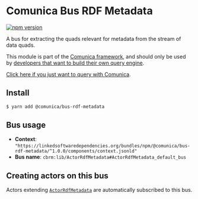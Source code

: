 # Comunica Bus RDF Metadata

[![npm version](https://badge.fury.io/js/%40comunica%2Fbus-rdf-metadata.svg)](https://www.npmjs.com/package/@comunica/bus-rdf-metadata)

A bus for extracting the quads relevant for metadata from the stream of data quads.

This module is part of the [Comunica framework](https://github.com/comunica/comunica),
and should only be used by [developers that want to build their own query engine](https://comunica.dev/docs/modify/).

[Click here if you just want to query with Comunica](https://comunica.dev/docs/query/).

## Install

```bash
$ yarn add @comunica/bus-rdf-metadata
```

## Bus usage

* **Context**: `"https://linkedsoftwaredependencies.org/bundles/npm/@comunica/bus-rdf-metadata/^1.0.0/components/context.jsonld"`
* **Bus name**: `cbrm:lib/ActorRdfMetadata#ActorRdfMetadata_default_bus`

## Creating actors on this bus

Actors extending [`ActorRdfMetadata`](https://comunica.github.io/comunica/classes/bus_rdf_metadata.actorrdfmetadata.html) are automatically subscribed to this bus.


